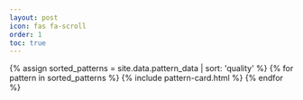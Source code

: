 ```yaml
---
layout: post
icon: fas fa-scroll
order: 1
toc: true
---
```

<style>
.table-wrapper {
  --tb-even-bg: #2C2B2B;
  --tb-odd-bg: #2C2B2B;
}
</style>

{% assign sorted_patterns = site.data.pattern_data | sort: 'quality' %}
{% for pattern in sorted_patterns %}
  {% include pattern-card.html %}
{% endfor %}

<!-- buffer for the TOC -->
<div style="height: 800px"></div>



